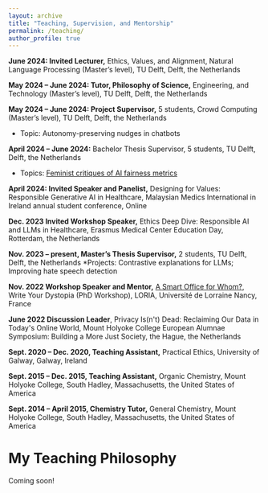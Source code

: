```yaml
---
layout: archive
title: "Teaching, Supervision, and Mentorship"
permalink: /teaching/
author_profile: true
---
```


**June 2024:	Invited Lecturer,** Ethics, Values, and Alignment, Natural Language Processing (Master’s level), TU Delft, Delft, the Netherlands

**May 2024 – June 2024:	Tutor, Philosophy of Science,** Engineering, and Technology (Master’s level), TU Delft, Delft, the Netherlands

**May 2024 – June 2024:	Project Supervisor,** 5 students, Crowd Computing (Master’s level), TU Delft, Delft, the Netherlands
* Topic: Autonomy-preserving nudges in chatbots

**April 2024 – June 2024:** Bachelor Thesis Supervisor, 5 students, TU Delft, Delft, the Netherlands
* Topics: [Feminist critiques of AI fairness metrics](https://www.linkedin.com/posts/scientist-ethicist_feminism-feministai-aifairness-activity-7212447082563993600-AuDW?utm_source=share&utm_medium=member_desktop)

**April 2024:	Invited Speaker and Panelist,** Designing for Values: Responsible Generative AI in Healthcare, Malaysian Medics International in Ireland annual student conference, Online  

**Dec. 2023	Invited Workshop Speaker,** Ethics Deep Dive: Responsible AI and LLMs in Healthcare, Erasmus Medical Center Education Day, Rotterdam, the Netherlands

**Nov. 2023 – present, Master’s Thesis Supervisor,** 2 students, TU Delft, Delft, the Netherlands 
*Projects: Contrastive explanations for LLMs; Improving hate speech detection

**Nov. 2022	Workshop Speaker and Mentor,** [A Smart Office for Whom?](https://members.loria.fr/KFort/teaching/write-your-dystopia-ethics/), Write Your Dystopia (PhD Workshop), LORIA, Université de Lorraine Nancy, France  

**June 2022	Discussion Leader**, Privacy Is(n't) Dead: Reclaiming Our Data in Today's Online World, Mount Holyoke College European Alumnae Symposium: Building a More Just Society, the Hague, the Netherlands

**Sept. 2020 – Dec. 2020, Teaching Assistant,** Practical Ethics, University of Galway, Galway, Ireland

**Sept. 2015 – Dec. 2015, Teaching Assistant,** Organic Chemistry, Mount Holyoke College, South Hadley, Massachusetts, the United States of America

**Sept. 2014 – April 2015,	Chemistry Tutor,** General Chemistry, Mount Holyoke College, South Hadley, Massachusetts, the United States of America



My Teaching Philosophy
======

Coming soon! 
